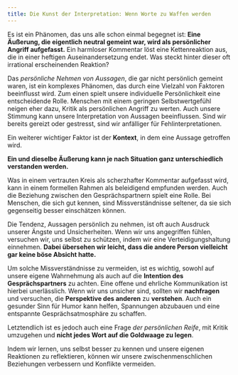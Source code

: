 ```yaml
---
title: Die Kunst der Interpretation: Wenn Worte zu Waffen werden  
---
```

Es ist ein Phänomen, das uns alle schon einmal begegnet ist: **Eine Äußerung, die eigentlich neutral gemeint war, wird als persönlicher Angriff aufgefasst.** Ein harmloser Kommentar löst eine Kettenreaktion aus, die in einer heftigen Auseinandersetzung endet. Was steckt hinter dieser oft irrational erscheinenden Reaktion?

Das *persönliche Nehmen von Aussagen*, die gar nicht persönlich gemeint waren, ist ein komplexes Phänomen, das durch eine Vielzahl von Faktoren beeinflusst wird. Zum einen spielt unsere individuelle Persönlichkeit eine entscheidende Rolle. Menschen mit einem geringen Selbstwertgefühl neigen eher dazu, Kritik als persönlichen Angriff zu werten. Auch unsere Stimmung kann unsere Interpretation von Aussagen beeinflussen. Sind wir bereits gereizt oder gestresst, sind wir anfälliger für Fehlinterpretationen.

Ein weiterer wichtiger Faktor ist der **Kontext**, in dem eine Aussage getroffen wird. 

**Ein und dieselbe Äußerung kann je nach Situation ganz unterschiedlich verstanden werden.** 

Was in einem vertrauten Kreis als scherzhafter Kommentar aufgefasst wird, kann in einem formellen Rahmen als beleidigend empfunden werden. Auch die Beziehung zwischen den Gesprächspartnern spielt eine Rolle. Bei Menschen, die sich gut kennen, sind Missverständnisse seltener, da sie sich gegenseitig besser einschätzen können.

Die Tendenz, Aussagen persönlich zu nehmen, ist oft auch Ausdruck unserer Ängste und Unsicherheiten. Wenn wir uns angegriffen fühlen, versuchen wir, uns selbst zu schützen, indem wir eine Verteidigungshaltung einnehmen. **Dabei übersehen wir leicht, dass die andere Person vielleicht gar keine böse Absicht hatte.**

Um solche Missverständnisse zu vermeiden, ist es wichtig, sowohl auf unsere eigene Wahrnehmung als auch auf die **Intention des Gesprächspartners** zu achten. Eine offene und ehrliche Kommunikation ist hierbei unerlässlich. Wenn wir uns unsicher sind, sollten wir **nachfragen** und versuchen, die **Perspektive des anderen** zu **verstehen**. Auch ein gesunder Sinn für Humor kann helfen, Spannungen abzubauen und eine entspannte Gesprächsatmosphäre zu schaffen.

Letztendlich ist es jedoch auch eine Frage *der persönlichen Reife*, mit Kritik umzugehen und **nicht jedes Wort auf die Goldwaage zu legen**. 

Indem wir lernen, uns selbst besser zu kennen und unsere eigenen Reaktionen zu reflektieren, können wir unsere zwischenmenschlichen Beziehungen verbessern und Konflikte vermeiden.
